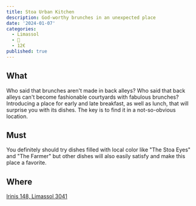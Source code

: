 ```yaml
---
title: Stoa Urban Kitchen
description: God-worthy brunches in an unexpected place
date: '2024-01-07'
categories:
  - Limassol
  - 🍳
  - 12€
published: true
---
```


## What
Who said that brunches aren't made in back alleys? Who said that back alleys can't become fashionable courtyards with fabulous brunches? Introducing a place for early and late breakfast, as well as lunch, that will surprise you with its dishes. The key is to find it in a not-so-obvious location.
## Must
You definitely should try dishes filled with local color like "The Stoa Eyes" and "The Farmer" but other dishes will also easily satisfy and make this place a favorite. 

## Where
[Irinis 148, Limassol 3041](https://maps.app.goo.gl/BPQJ1Nvg6KpqFRRx8)
